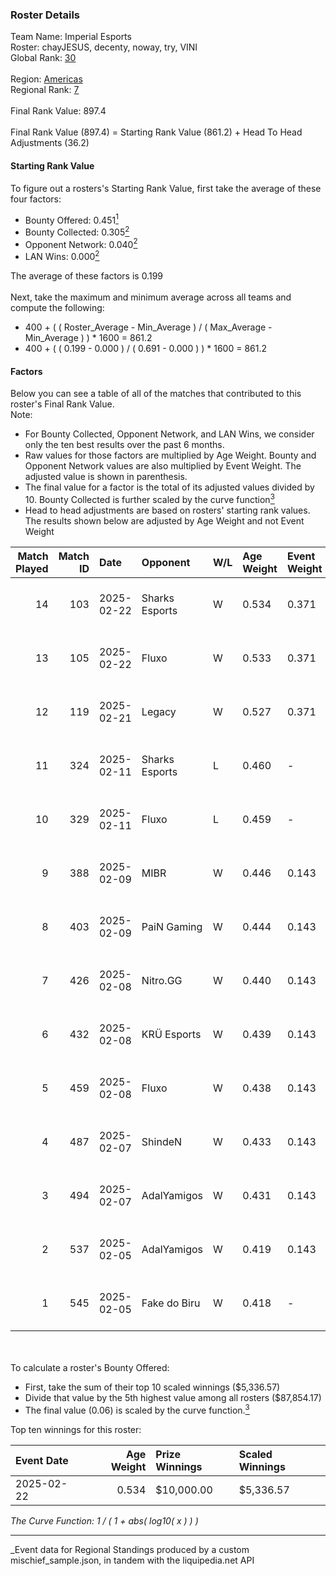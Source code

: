 ### Roster Details<br />
Team Name: Imperial Esports<br />
Roster: chayJESUS, decenty, noway, try, VINI<br />
Global Rank: [30](../../standings_global_2025_06_02.md)<br />
<br />
Region: [Americas]( ../../standings_americas_2025_06_02.md)<br />
Regional Rank: [7]( ../../standings_americas_2025_06_02.md)<br />
<br />
Final Rank Value:  897.4<br />
<br />
Final Rank Value (897.4) = Starting Rank Value (861.2) + Head To Head Adjustments (36.2)<br />

#### Starting Rank Value<br />
To figure out a rosters's Starting Rank Value, first take the average of these four factors:<br />
- Bounty Offered: 0.451[<sup>1</sup>](#table2)
- Bounty Collected: 0.305[<sup>2</sup>](#table1)
- Opponent Network: 0.040[<sup>2</sup>](#table1)
- LAN Wins: 0.000[<sup>2</sup>](#table1)

The average of these factors is 0.199<br />
<br />
Next, take the maximum and minimum average across all teams and compute the following:<br />
- 400 + ( ( Roster_Average - Min_Average ) / ( Max_Average - Min_Average ) ) * 1600 = 861.2
- 400 + ( ( 0.199 - 0.000 ) / ( 0.691 - 0.000 ) ) * 1600 = 861.2


#### Factors<br />
Below you can see a table of all of the matches that contributed to this roster's Final Rank Value.<br />
Note:<br />

- For Bounty Collected, Opponent Network, and LAN Wins, we consider only the ten best results over the past 6 months.
- Raw values for those factors are multiplied by Age Weight. Bounty and Opponent Network values are also multiplied by Event Weight. The adjusted value is shown in parenthesis.
- The final value for a factor is the total of its adjusted values divided by 10. Bounty Collected is further scaled by the curve function[<sup>3</sup>](#curveFunction)
- Head to head adjustments are based on rosters' starting rank values. The results shown below are adjusted by Age Weight and not Event Weight
<span id="table1"></span><br />


| Match Played | Match ID | Date       | Opponent       | W/L | Age Weight | Event Weight | Bounty Collected | Opponent Network | LAN Wins  | H2H Adj. | Roster                               |
| -: | -: | :- | :- | :- | :- | :- | :- | :- | :- | -: | :- |
|           14 |      103 | 2025-02-22 | Sharks Esports | W   | 0.534      | 0.371        | 0.027 (0.005)    | 0.464 (0.092)    | 0 (0.000) |     6.62 | chayJESUS, decenty, noway, try, VINI |
|           13 |      105 | 2025-02-22 | Fluxo          | W   | 0.533      | 0.371        | 0.009 (0.002)    | 0.264 (0.052)    | 0 (0.000) |     5.34 | chayJESUS, decenty, noway, try, VINI |
|           12 |      119 | 2025-02-21 | Legacy         | W   | 0.527      | 0.371        | 0.027 (0.005)    | 0.668 (0.130)    | 0 (0.000) |     6.96 | chayJESUS, decenty, noway, try, VINI |
|           11 |      324 | 2025-02-11 | Sharks Esports | L   | 0.460      | -            | -                | -                | -         |    -8.89 | chayJESUS, decenty, noway, try, VINI |
|           10 |      329 | 2025-02-11 | Fluxo          | L   | 0.459      | -            | -                | -                | -         |   -10.20 | chayJESUS, decenty, noway, try, VINI |
|            9 |      388 | 2025-02-09 | MIBR           | W   | 0.446      | 0.143        | 0.153 (0.010)    | 0.317 (0.020)    | 0 (0.000) |    11.54 | chayJESUS, decenty, noway, try, VINI |
|            8 |      403 | 2025-02-09 | PaiN Gaming    | W   | 0.444      | 0.143        | 0.481 (0.031)    | 0.453 (0.029)    | 0 (0.000) |    13.74 | chayJESUS, decenty, noway, try, VINI |
|            7 |      426 | 2025-02-08 | Nitro.GG       | W   | 0.440      | 0.143        | 0.000 (0.000)    | 0.190 (0.012)    | 0 (0.000) |     0.99 | chayJESUS, decenty, noway, try, VINI |
|            6 |      432 | 2025-02-08 | KRÜ Esports    | W   | 0.439      | 0.143        | 0.000 (0.000)    | -                | 0 (0.000) |     0.91 | chayJESUS, decenty, noway, try, VINI |
|            5 |      459 | 2025-02-08 | Fluxo          | W   | 0.438      | 0.143        | 0.009 (0.001)    | 0.264 (0.016)    | 0 (0.000) |     4.55 | chayJESUS, decenty, noway, try, VINI |
|            4 |      487 | 2025-02-07 | ShindeN        | W   | 0.433      | 0.143        | 0.000 (0.000)    | 0.256 (0.016)    | 0 (0.000) |     0.99 | chayJESUS, decenty, noway, try, VINI |
|            3 |      494 | 2025-02-07 | AdalYamigos    | W   | 0.431      | 0.143        | 0.000 (0.000)    | 0.239 (0.015)    | 0 (0.000) |     1.03 | chayJESUS, decenty, noway, try, VINI |
|            2 |      537 | 2025-02-05 | AdalYamigos    | W   | 0.419      | 0.143        | -                | 0.239 (0.014)    | -         |     0.96 | chayJESUS, decenty, noway, try, VINI |
|            1 |      545 | 2025-02-05 | Fake do Biru   | W   | 0.418      | -            | -                | -                | -         |     1.64 | chayJESUS, decenty, noway, try, VINI |

<br />
<span id="table2"></span><br />
To calculate a roster's Bounty Offered:<br />

- First, take the sum of their top 10 scaled winnings ($5,336.57)
- Divide that value by the 5th highest value among all rosters ($87,854.17)
- The final value (0.06) is scaled by the curve function.[<sup>3</sup>](#curveFunction)

Top ten winnings for this roster:<br />

| Event Date | Age Weight | Prize Winnings | Scaled Winnings |
| :- | -: | :- | :- |
| 2025-02-22 |      0.534 | $10,000.00     | $5,336.57       |


<span id="curveFunction"></span>_The Curve Function: 1 / ( 1 + abs( log10( x ) ) )_<br />

---
_Event data for Regional Standings produced by a custom mischief_sample.json, in tandem with the liquipedia.net API<br />

